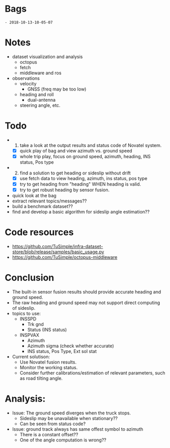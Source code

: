 # Bags
	- 2018-10-13-10-05-07

# Notes
- dataset visualization and analysis
	- octopus
	- fetch
	- middleware and ros
- observations
	- velocity
		- GNSS (freq may be too low)
	- heading and roll
		- dual-antenna
	- steering angle, etc.

# Todo
- 1. take a look at the output results and status code of Novatel system.
	- [x] quick play of bag and view azimuth vs. ground speed
  - [x] whole trip play, focus on ground speed, azimuth, heading, INS status, Pos type
- 2. find a solution to get heading or sideslip without drift
	- [x] use fetch data to view heading, azimuth, ins status, pos type
	- [x] try to get heading from "heading" WHEN heading is valid.
	- [x] try to get robust heading by sensor fusion.

- quick look at the bag
- extract relevant topics/messages??
- build a benchmark dataset??
- find and develop a basic algorithm for sideslip angle estimation??

# Code resources
- https://github.com/TuSimple/infra-dataset-store/blob/release/samples/basic_usage.py
- https://github.com/TuSimple/octopus-middleware

# Conclusion
- The built-in sensor fusion results should provide accurate heading and ground speed.
- The raw heading and ground speed may not support direct computing of sideslip.
- topics to use:
	- INSSPD
		- Trk gnd
		- Status (INS status)
	- INSPVAX
		- Azimuth
		- Azimuth sigma (check whether accurate)
		- INS status, Pos Type, Ext sol stat
- Current solutison:
	- Use Novatel fusion results.
	- Monitor the working status.
	- Consider further calibrations/estimation of relevant parameters, such as road tilting angle.

# Analysis:
- Issue: The ground speed diverges when the truck stops. 
	- Sideslip may be unavailable when stationary??
	- Can be seen from status code?
- Issue: ground track always has same offest symbol to azimuth
	- There is a constant offset??
	- One of the angle computation is wrong??
